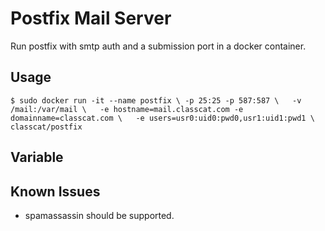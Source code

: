 # Postfix Mail Server

Run postfix with smtp auth and a submission port in a docker container.

## Usage

`$ sudo docker run -it --name postfix \
  -p 25:25 -p 587:587 \  
  -v /mail:/var/mail \  
  -e hostname=mail.classcat.com -e domainname=classcat.com \  
  -e users=usr0:uid0:pwd0,usr1:uid1:pwd1 \  
  classcat/postfix`

## Variable

## Known Issues

* spamassassin should be supported.

